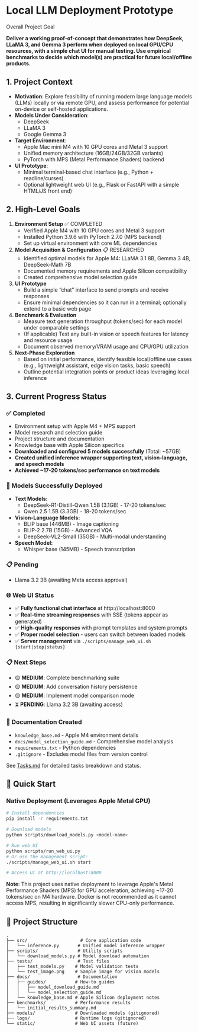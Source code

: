 # Local LLM Deployment Prototype

Overall Project Goal

**Deliver a working proof‐of‐concept that demonstrates how DeepSeek, LLaMA 3, and Gemma 3 perform when deployed on local GPU/CPU resources, with a simple chat UI for manual testing. Use empirical benchmarks to decide which model(s) are practical for future local/offline products.**

## 1. Project Context
- **Motivation**: Explore feasibility of running modern large language models (LLMs) locally or via remote GPU, and assess performance for potential on-device or self-hosted applications.
- **Models Under Consideration**:
  - DeepSeek
  - LLaMA 3
  - Google Gemma 3
- **Target Environment**:
  - Apple Mac mini M4 with 10 GPU cores and Metal 3 support
  - Unified memory architecture (16GB/24GB/32GB variants)
  - PyTorch with MPS (Metal Performance Shaders) backend
- **UI Prototype**:
  - Minimal terminal‐based chat interface (e.g., Python + readline/curses)
  - Optional lightweight web UI (e.g., Flask or FastAPI with a simple HTML/JS front end)

## 2. High-Level Goals
1. **Environment Setup** ✅ COMPLETED 
   - Verified Apple M4 with 10 GPU cores and Metal 3 support
   - Installed Python 3.9.6 with PyTorch 2.7.0 (MPS backend)
   - Set up virtual environment with core ML dependencies
2. **Model Acquisition & Configuration** 📋 RESEARCHED
   - Identified optimal models for Apple M4: LLaMA 3.1 8B, Gemma 3 4B, DeepSeek-Math 7B
   - Documented memory requirements and Apple Silicon compatibility
   - Created comprehensive model selection guide
3. **UI Prototype**  
   - Build a simple “chat” interface to send prompts and receive responses
   - Ensure minimal dependencies so it can run in a terminal; optionally extend to a basic web page
4. **Benchmark & Evaluation**  
   - Measure text generation throughput (tokens/sec) for each model under comparable settings
   - (If applicable) Test any built-in vision or speech features for latency and resource usage
   - Document observed memory/VRAM usage and CPU/GPU utilization
5. **Next‐Phase Exploration**  
   - Based on initial performance, identify feasible local/offline use cases (e.g., lightweight assistant, edge vision tasks, basic speech)
   - Outline potential integration points or product ideas leveraging local inference

## 3. Current Progress Status

### ✅ Completed
- Environment setup with Apple M4 + MPS support
- Model research and selection guide
- Project structure and documentation
- Knowledge base with Apple Silicon specifics
- **Downloaded and configured 5 models successfully** (Total: ~57GB)
- **Created unified inference wrapper supporting text, vision-language, and speech models**
- **Achieved ~17-20 tokens/sec performance on text models**

### 🚀 Models Successfully Deployed
- **Text Models:**
  - DeepSeek-R1-Distill-Qwen 1.5B (3.1GB) - 17-20 tokens/sec
  - Qwen 2.5 1.5B (3.3GB) - 18-20 tokens/sec
- **Vision-Language Models:**
  - BLIP base (446MB) - Image captioning
  - BLIP-2 2.7B (15GB) - Advanced VQA
  - DeepSeek-VL2-Small (35GB) - Multi-modal understanding
- **Speech Model:**
  - Whisper base (145MB) - Speech transcription

### 📋 Pending
- Llama 3.2 3B (awaiting Meta access approval)

### 🌐 Web UI Status
- ✅ **Fully functional chat interface** at http://localhost:8000
- ✅ **Real-time streaming responses** with SSE (tokens appear as generated)
- ✅ **High-quality responses** with prompt templates and system prompts
- ✅ **Proper model selection** - users can switch between loaded models
- ✅ **Server management** via `./scripts/manage_web_ui.sh {start|stop|status}`

### 📋 Next Steps
- 🟡 **MEDIUM**: Complete benchmarking suite
- 🟡 **MEDIUM**: Add conversation history persistence
- 🟡 **MEDIUM**: Implement model comparison mode
- ⏳ **PENDING**: Llama 3.2 3B (awaiting access)

### 📁 Documentation Created
- `knowledge_base.md` - Apple M4 environment details
- `docs/model_selection_guide.md` - Comprehensive model analysis
- `requirements.txt` - Python dependencies
- `.gitignore` - Excludes model files from version control

See [Tasks.md](./Tasks.md) for detailed tasks breakdown and status.

## 🚀 Quick Start

### Native Deployment (Leverages Apple Metal GPU)

```bash
# Install dependencies
pip install -r requirements.txt

# Download models
python scripts/download_models.py <model-name>

# Run web UI
python scripts/run_web_ui.py
# Or use the management script:
./scripts/manage_web_ui.sh start

# Access UI at http://localhost:8000
```

**Note**: This project uses native deployment to leverage Apple's Metal Performance Shaders (MPS) for GPU acceleration, achieving ~17-20 tokens/sec on M4 hardware. Docker is not recommended as it cannot access MPS, resulting in significantly slower CPU-only performance.

## 📁 Project Structure

```
.
├── src/                    # Core application code
│   └── inference.py       # Unified model inference wrapper
├── scripts/               # Utility scripts
│   └── download_models.py # Model download automation
├── tests/                 # Test files
│   ├── test_models.py    # Model validation tests
│   └── test_image.png    # Sample image for vision models
├── docs/                  # Documentation
│   ├── guides/           # How-to guides
│   │   ├── model_download_guide.md
│   │   └── model_selection_guide.md
│   └── knowledge_base.md # Apple Silicon deployment notes
├── benchmarks/           # Performance results
│   └── initial_results_summary.md
├── models/               # Downloaded models (gitignored)
├── logs/                 # Runtime logs (gitignored)
└── static/               # Web UI assets (future)